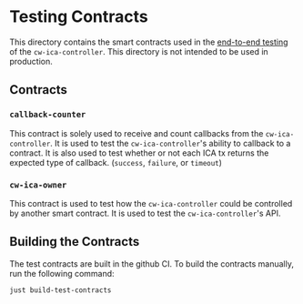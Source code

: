 # Testing Contracts

This directory contains the smart contracts used in the [end-to-end testing](../e2e/Readme.md) of the `cw-ica-controller`. This directory is not intended to be used in production.

## Contracts

### `callback-counter`

This contract is solely used to receive and count callbacks from the `cw-ica-controller`. It is used to test the `cw-ica-controller`'s ability to callback to a contract.
It is also used to test whether or not each ICA tx returns the expected type of callback. (`success`, `failure`, or `timeout`)

### `cw-ica-owner`

This contract is used to test how the `cw-ica-controller` could be controlled by another smart contract. It is used to test the `cw-ica-controller`'s API.

## Building the Contracts

The test contracts are built in the github CI. To build the contracts manually, run the following command:

```sh
just build-test-contracts
```
